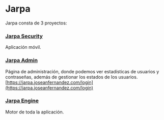 # Jarpa

Jarpa consta de 3 proyectos:
### [Jarpa Security](https://github.com/joseanfernandez/jarpa-security)
Aplicación móvil.

### [Jarpa Admin](https://github.com/joseanfernandez/jarpa-admin)
Página de administración, donde podemos ver estadísticas de usuarios y contraseñas, además de gestionar los estados de los usuarios.
[https://jarpa.joseanfernandez.com/login](https://jarpa.joseanfernandez.com/login)

### [Jarpa Engine](https://github.com/joseanfernandez/jarpa-engine)
Motor de toda la aplicación.






